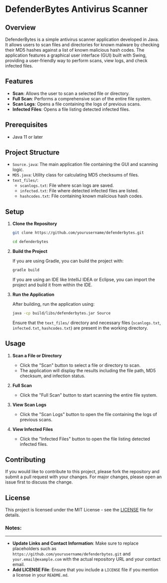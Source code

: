 DefenderBytes Antivirus Scanner
===============================

Overview
---------

DefenderBytes is a simple antivirus scanner application developed in Java. It allows users to scan files and directories for known malware by checking their MD5 hashes against a list of known malicious hash codes. The application features a graphical user interface (GUI) built with Swing, providing a user-friendly way to perform scans, view logs, and check infected files.

Features
--------

- **Scan**: Allows the user to scan a selected file or directory.
- **Full Scan**: Performs a comprehensive scan of the entire file system.
- **Scan Logs**: Opens a file containing the logs of previous scans.
- **Infected Files**: Opens a file listing detected infected files.

Prerequisites
-------------

- Java 11 or later

Project Structure
------------------

- `Source.java`: The main application file containing the GUI and scanning logic.
- `MD5.java`: Utility class for calculating MD5 checksums of files.
- `text_files/`:
  - `scanlogs.txt`: File where scan logs are saved.
  - `infected.txt`: File where detected infected files are listed.
  - `hashcodes.txt`: File containing known malicious hash codes.

Setup
-----

1. **Clone the Repository**
    ```bash
   git clone https://github.com/yourusername/defenderbytes.git
    
   cd defenderbytes
    ```

3. **Build the Project**

   If you are using Gradle, you can build the project with:

   ```bash
   gradle build
   ```

   If you are using an IDE like IntelliJ IDEA or Eclipse, you can import the project and build it from within the IDE.

4. **Run the Application**

   After building, run the application using:

   ```bash
   java -cp build/libs/defenderbytes.jar Source
   ```

   Ensure that the `text_files/` directory and necessary files (`scanlogs.txt`, `infected.txt`, `hashcodes.txt`) are present in the working directory.

Usage
-----

1. **Scan a File or Directory**
   - Click the "Scan" button to select a file or directory to scan.
   - The application will display the results including the file path, MD5 checksum, and infection status.

2. **Full Scan**
   - Click the "Full Scan" button to start scanning the entire file system.

3. **View Scan Logs**
   - Click the "Scan Logs" button to open the file containing the logs of previous scans.

4. **View Infected Files**
   - Click the "Infected Files" button to open the file listing detected infected files.

Contributing
------------

If you would like to contribute to this project, please fork the repository and submit a pull request with your changes. For major changes, please open an issue first to discuss the change.

License
-------

This project is licensed under the MIT License - see the [LICENSE](LICENSE) file for details.

### Notes:
---------
- **Update Links and Contact Information**: Make sure to replace placeholders such as `https://github.com/yourusername/defenderbytes.git` and `your.email@example.com` with the actual repository URL and your contact email.
- **Add LICENSE File**: Ensure that you include a `LICENSE` file if you mention a license in your `README.md`.
